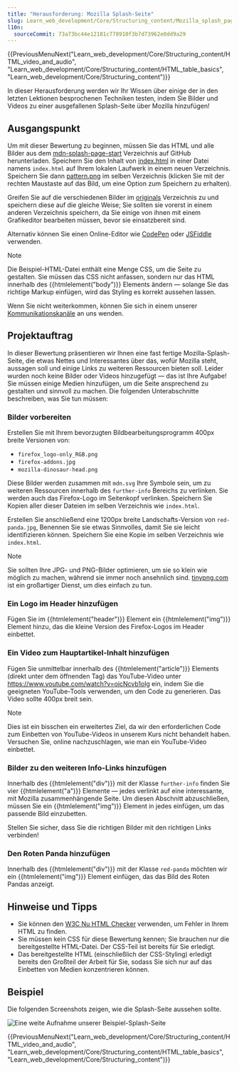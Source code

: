 ```yaml
---
title: "Herausforderung: Mozilla Splash-Seite"
slug: Learn_web_development/Core/Structuring_content/Mozilla_splash_page
l10n:
  sourceCommit: 73a73bc44e12181c778910f3b7d73962e0dd9a29
---
```


{{PreviousMenuNext("Learn_web_development/Core/Structuring_content/HTML_video_and_audio", "Learn_web_development/Core/Structuring_content/HTML_table_basics", "Learn_web_development/Core/Structuring_content")}}

In dieser Herausforderung werden wir Ihr Wissen über einige der in den letzten Lektionen besprochenen Techniken testen, indem Sie Bilder und Videos zu einer ausgefallenen Splash-Seite über Mozilla hinzufügen!

## Ausgangspunkt

Um mit dieser Bewertung zu beginnen, müssen Sie das HTML und alle Bilder aus dem [mdn-splash-page-start](https://github.com/mdn/learning-area/tree/main/html/multimedia-and-embedding/mdn-splash-page-start) Verzeichnis auf GitHub herunterladen. Speichern Sie den Inhalt von [index.html](https://github.com/mdn/learning-area/blob/main/html/multimedia-and-embedding/mdn-splash-page-start/index.html) in einer Datei namens `index.html` auf Ihrem lokalen Laufwerk in einem neuen Verzeichnis. Speichern Sie dann [pattern.png](https://github.com/mdn/learning-area/blob/main/html/multimedia-and-embedding/mdn-splash-page-start/pattern.png) im selben Verzeichnis (klicken Sie mit der rechten Maustaste auf das Bild, um eine Option zum Speichern zu erhalten).

Greifen Sie auf die verschiedenen Bilder im [originals](https://github.com/mdn/learning-area/tree/main/html/multimedia-and-embedding/mdn-splash-page-start/originals) Verzeichnis zu und speichern diese auf die gleiche Weise; Sie sollten sie vorerst in einem anderen Verzeichnis speichern, da Sie einige von ihnen mit einem Grafikeditor bearbeiten müssen, bevor sie einsatzbereit sind.

Alternativ können Sie einen Online-Editor wie [CodePen](https://codepen.io/) oder [JSFiddle](https://jsfiddle.net/) verwenden.

> [!NOTE]
> Die Beispiel-HTML-Datei enthält eine Menge CSS, um die Seite zu gestalten. Sie müssen das CSS nicht anfassen, sondern nur das HTML innerhalb des {{htmlelement("body")}} Elements ändern — solange Sie das richtige Markup einfügen, wird das Styling es korrekt aussehen lassen.
>
> Wenn Sie nicht weiterkommen, können Sie sich in einem unserer [Kommunikationskanäle](/de/docs/MDN/Community/Communication_channels) an uns wenden.

## Projektauftrag

In dieser Bewertung präsentieren wir Ihnen eine fast fertige Mozilla-Splash-Seite, die etwas Nettes und Interessantes über das, wofür Mozilla steht, aussagen soll und einige Links zu weiteren Ressourcen bieten soll. Leider wurden noch keine Bilder oder Videos hinzugefügt — das ist Ihre Aufgabe! Sie müssen einige Medien hinzufügen, um die Seite ansprechend zu gestalten und sinnvoll zu machen. Die folgenden Unterabschnitte beschreiben, was Sie tun müssen:

### Bilder vorbereiten

Erstellen Sie mit Ihrem bevorzugten Bildbearbeitungsprogramm 400px breite Versionen von:

- `firefox_logo-only_RGB.png`
- `firefox-addons.jpg`
- `mozilla-dinosaur-head.png`

Diese Bilder werden zusammen mit `mdn.svg` Ihre Symbole sein, um zu weiteren Ressourcen innerhalb des `further-info` Bereichs zu verlinken. Sie werden auch das Firefox-Logo im Seitenkopf verlinken. Speichern Sie Kopien aller dieser Dateien im selben Verzeichnis wie `index.html`.

Erstellen Sie anschließend eine 1200px breite Landschafts-Version von `red-panda.jpg`, Benennen Sie sie etwas Sinnvolles, damit Sie sie leicht identifizieren können. Speichern Sie eine Kopie im selben Verzeichnis wie `index.html`.

> [!NOTE]
> Sie sollten Ihre JPG- und PNG-Bilder optimieren, um sie so klein wie möglich zu machen, während sie immer noch ansehnlich sind. [tinypng.com](https://tinypng.com/) ist ein großartiger Dienst, um dies einfach zu tun.

### Ein Logo im Header hinzufügen

Fügen Sie im {{htmlelement("header")}} Element ein {{htmlelement("img")}} Element hinzu, das die kleine Version des Firefox-Logos im Header einbettet.

### Ein Video zum Hauptartikel-Inhalt hinzufügen

Fügen Sie unmittelbar innerhalb des {{htmlelement("article")}} Elements (direkt unter dem öffnenden Tag) das YouTube-Video unter <https://www.youtube.com/watch?v=ojcNcvb1olg> ein, indem Sie die geeigneten YouTube-Tools verwenden, um den Code zu generieren. Das Video sollte 400px breit sein.

> [!NOTE]
> Dies ist ein bisschen ein erweitertes Ziel, da wir den erforderlichen Code zum Einbetten von YouTube-Videos in unserem Kurs nicht behandelt haben. Versuchen Sie, online nachzuschlagen, wie man ein YouTube-Video einbettet.

### Bilder zu den weiteren Info-Links hinzufügen

Innerhalb des {{htmlelement("div")}} mit der Klasse `further-info` finden Sie vier {{htmlelement("a")}} Elemente — jedes verlinkt auf eine interessante, mit Mozilla zusammenhängende Seite. Um diesen Abschnitt abzuschließen, müssen Sie ein {{htmlelement("img")}} Element in jedes einfügen, um das passende Bild einzubetten.

Stellen Sie sicher, dass Sie die richtigen Bilder mit den richtigen Links verbinden!

### Den Roten Panda hinzufügen

Innerhalb des {{htmlelement("div")}} mit der Klasse `red-panda` möchten wir ein {{htmlelement("img")}} Element einfügen, das das Bild des Roten Pandas anzeigt.

## Hinweise und Tipps

- Sie können den [W3C Nu HTML Checker](https://validator.w3.org/nu/) verwenden, um Fehler in Ihrem HTML zu finden.
- Sie müssen kein CSS für diese Bewertung kennen; Sie brauchen nur die bereitgestellte HTML-Datei. Der CSS-Teil ist bereits für Sie erledigt.
- Das bereitgestellte HTML (einschließlich der CSS-Styling) erledigt bereits den Großteil der Arbeit für Sie, sodass Sie sich nur auf das Einbetten von Medien konzentrieren können.

## Beispiel

Die folgenden Screenshots zeigen, wie die Splash-Seite aussehen sollte.

![Eine weite Aufnahme unserer Beispiel-Splash-Seite](wide-shot.png)

{{PreviousMenuNext("Learn_web_development/Core/Structuring_content/HTML_video_and_audio", "Learn_web_development/Core/Structuring_content/HTML_table_basics", "Learn_web_development/Core/Structuring_content")}}
